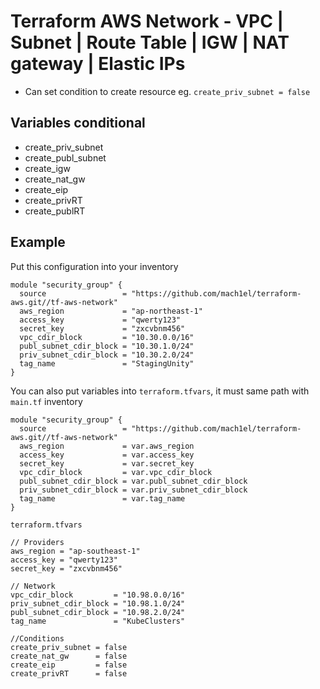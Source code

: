 # Terraform AWS Network - VPC | Subnet | Route Table | IGW | NAT gateway | Elastic IPs

* Can set condition to create resource eg. `create_priv_subnet = false`

## Variables conditional 

* create_priv_subnet
* create_publ_subnet
* create_igw
* create_nat_gw
* create_eip
* create_privRT
* create_publRT

## Example
Put this configuration into your inventory

```
module "security_group" {
  source                 = "https://github.com/mach1el/terraform-aws.git//tf-aws-network"
  aws_region             = "ap-northeast-1"
  access_key             = "qwerty123"
  secret_key             = "zxcvbnm456"
  vpc_cdir_block         = "10.30.0.0/16"
  publ_subnet_cdir_block = "10.30.1.0/24"
  priv_subnet_cdir_block = "10.30.2.0/24"
  tag_name               = "StagingUnity"
}
```

You can also put variables into `terraform.tfvars`, it must same path with `main.tf` inventory

```
module "security_group" {
  source                 = "https://github.com/mach1el/terraform-aws.git//tf-aws-network"
  aws_region             = var.aws_region
  access_key             = var.access_key
  secret_key             = var.secret_key
  vpc_cdir_block         = var.vpc_cdir_block
  publ_subnet_cdir_block = var.publ_subnet_cdir_block
  priv_subnet_cdir_block = var.priv_subnet_cdir_block
  tag_name               = var.tag_name
}
```

`terraform.tfvars`

```
// Providers
aws_region = "ap-southeast-1"
access_key = "qwerty123"
secret_key = "zxcvbnm456"

// Network
vpc_cdir_block         = "10.98.0.0/16"
priv_subnet_cdir_block = "10.98.1.0/24"
publ_subnet_cdir_block = "10.98.2.0/24"
tag_name               = "KubeClusters"

//Conditions
create_priv_subnet = false
create_nat_gw      = false
create_eip         = false
create_privRT      = false
```